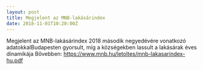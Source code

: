 ```yaml
---
layout: post
title: Megjelent az MNB-lakásárindex
date: 2018-11-01T10:20:00Z
---
```


Megjelent az MNB-lakásárindex 2018 második negyedévére vonatkozó adatokkalBudapesten gyorsult, míg a községekben lassult a lakásárak éves dinamikája Bővebben: https://www.mnb.hu/letoltes/mnb-lakasarindex-hu.pdf
